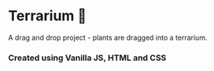 # Terrarium 🥦
A drag and drop project - plants are dragged into a terrarium.

### Created using Vanilla JS, HTML and CSS
